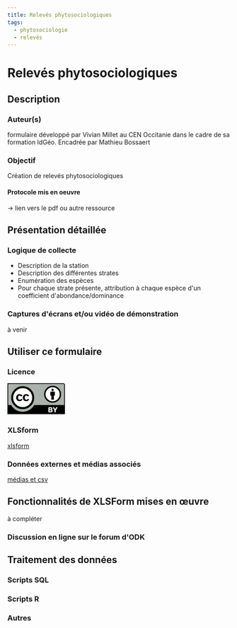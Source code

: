 ```yaml
---
title: Relevés phytosociologiques
tags:
  - phytosociologie
  - relevés
---
```

# Relevés phytosociologiques
## Description
### Auteur(s)
formulaire développé par Vivian Millet au CEN Occitanie dans le cadre de sa formation IdGéo. Encadrée par Mathieu Bossaert
### Objectif
Création de relevés phytosociologiques
#### Protocole mis en oeuvre
-> lien vers le pdf ou autre ressource
## Présentation détaillée
### Logique de collecte
* Description de la station
* Description des différentes strates
* Enumération des espèces
* Pour chaque strate présente, attribution à chaque espèce d'un coefficient d'abondance/dominance
### Captures d'écrans et/ou vidéo de démonstration
à venir
## Utiliser ce formulaire
### Licence
[![CC-BY](../fichiers/by.png)]((https://creativecommons.org/licenses/by/2.0/fr/))
### XLSform
[xlsform](../fichiers/releves_phytosociologiques/phytosocio.xlsx)

### Données externes et médias associés
[médias et csv](../fichiers/releves_phytosociologiques/medias.zip)

## Fonctionnalités de XLSForm mises en œuvre
à compléter
### Discussion en ligne sur le forum d'ODK

## Traitement des données
### Scripts SQL
### Scripts R
### Autres